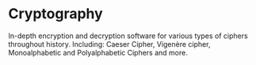 # Cryptography
In-depth encryption and decryption software for various types of ciphers throughout history. Including: Caeser Cipher, Vigenère cipher, Monoalphabetic and Polyalphabetic Ciphers and more.
